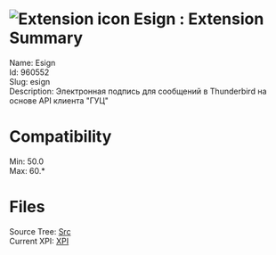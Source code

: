 # ![Extension icon](https://addons.thunderbird.net/user-media/addon_icons/960/960552-64.png?modified=762baea9) Esign : Extension Summary

Name: Esign  
Id: 960552  
Slug: esign  
Description: Электронная подпись для сообщений в Thunderbird на основе API клиента "ГУЦ"
  

# Compatibility
Min: 50.0  
Max: 60.*  

# Files

Source Tree: [Src](C:/Dev/Thunderbird/ThunderKdB/xall/x60/960552-esign/src)  
Current XPI: [XPI](C:/Dev/Thunderbird/ThunderKdB/xall/x60/960552-esign/xpi)  



